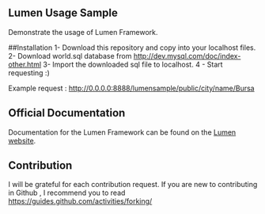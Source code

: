 ## Lumen Usage Sample

Demonstrate the usage of Lumen Framework. 

##Installation 
1- Download this repository and copy into your localhost files.
2- Download world.sql database from http://dev.mysql.com/doc/index-other.html
3- Import the downloaded sql file to localhost.
4 - Start requesting :) 

Example request :  http://0.0.0.0:8888/lumensample/public/city/name/Bursa  



## Official Documentation

Documentation for the Lumen Framework can be found on the [Lumen website](http://lumen.laravel.com/docs).

## Contribution

I will be grateful for each contribution request. If you are new to contributing in Github , I recommend you to read  https://guides.github.com/activities/forking/




